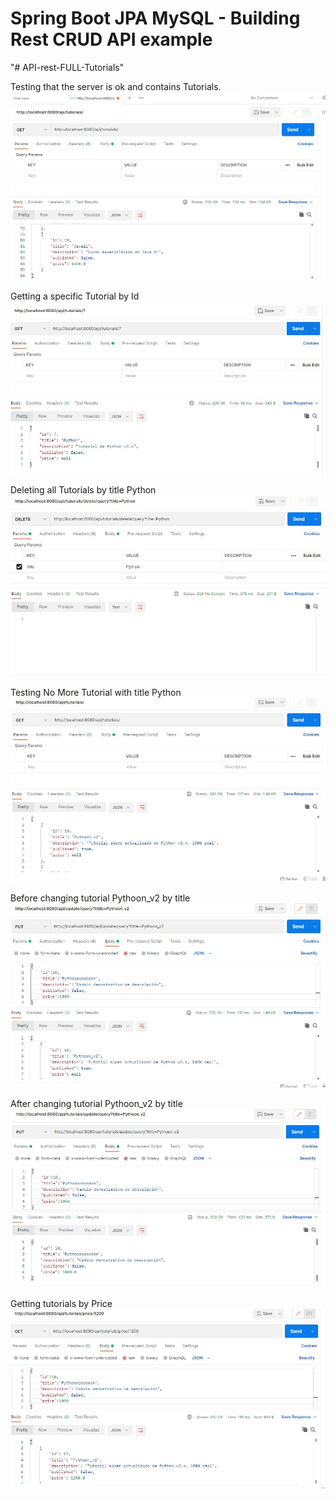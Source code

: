 # Spring Boot JPA MySQL - Building Rest CRUD API example
"# API-rest-FULL-Tutorials" 

Testing that the server is ok and contains Tutorials. 
![ScreenShot](Images/server_running_ok.JPG)

Getting a specific Tutorial by Id
![ScreenShot](Images/getting_id_7.JPG)

Deleting all Tutorials by title Python
![ScreenShot](Images/tittle_Python_deleted.JPG)

Testing No More Tutorial with title Python
![ScreenShot](Images/no_more_tittle_Python.JPG)

Before changing tutorial Pythoon_v2 by title
![ScreenShot](Images/before_changing_Pythoon_v2.JPG)

After changing tutorial Pythoon_v2 by title
![ScreenShot](Images/after_changin_Pythoon_v2.JPG)

Getting tutorials by Price
![ScreenShot](Images/returning_tutorials_by_price.JPG)

